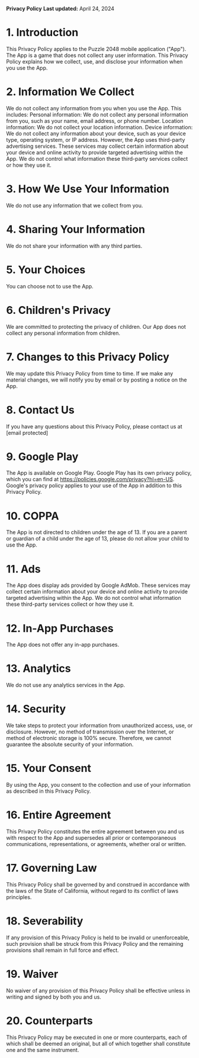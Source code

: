 **Privacy Policy**
**Last updated:** April 24, 2024

# **1\. Introduction**

This Privacy Policy applies to the Puzzle 2048 mobile application ("App"). The App is a game that does not collect any user information. This Privacy Policy explains how we collect, use, and disclose your information when you use the App.

# **2\. Information We Collect**

We do not collect any information from you when you use the App. This includes:
Personal information: We do not collect any personal information from you, such as your name, email address, or phone number.
Location information: We do not collect your location information.
Device information: We do not collect any information about your device, such as your device type, operating system, or IP address.
However, the App uses third-party advertising services. These services may collect certain information about your device and online activity to provide targeted advertising within the App. We do not control what information these third-party services collect or how they use it.
# 3\. How We Use Your Information

We do not use any information that we collect from you.

# 4\. Sharing Your Information

We do not share your information with any third parties.

# 5\. Your Choices

You can choose not to use the App.

# 6\. Children's Privacy

We are committed to protecting the privacy of children. Our App does not collect any personal information from children.

# 7\. Changes to this Privacy Policy

We may update this Privacy Policy from time to time. If we make any material changes, we will notify you by email or by posting a notice on the App.

# 8\. Contact Us

If you have any questions about this Privacy Policy, please contact us at [email protected]

# 9\. Google Play

The App is available on Google Play. Google Play has its own privacy policy, which you can find at https://policies.google.com/privacy?hl=en-US. Google's privacy policy applies to your use of the App in addition to this Privacy Policy.

# 10\. COPPA

The App is not directed to children under the age of 13. If you are a parent or guardian of a child under the age of 13, please do not allow your child to use the App.

# 11\. Ads

The App does display ads provided by Google AdMob.
These services may collect certain information about your device and online activity to provide targeted advertising within the App. We do not control what information these third-party services collect or how they use it.

# 12\. In\-App Purchases

The App does not offer any in-app purchases.

# 13\. Analytics

We do not use any analytics services in the App.

# 14\. Security

We take steps to protect your information from unauthorized access, use, or disclosure. However, no method of transmission over the Internet, or method of electronic storage is 100% secure. Therefore, we cannot guarantee the absolute security of your information.

# 15\. Your Consent

By using the App, you consent to the collection and use of your information as described in this Privacy Policy.

# 16\. Entire Agreement

This Privacy Policy constitutes the entire agreement between you and us with respect to the App and supersedes all prior or contemporaneous communications, representations, or agreements, whether oral or written.

# 17\. Governing Law

This Privacy Policy shall be governed by and construed in accordance with the laws of the State of California, without regard to its conflict of laws principles.

# 18\. Severability

If any provision of this Privacy Policy is held to be invalid or unenforceable, such provision shall be struck from this Privacy Policy and the remaining provisions shall remain in full force and effect.

# 19\. Waiver

No waiver of any provision of this Privacy Policy shall be effective unless in writing and signed by both you and us.

# 20\. Counterparts

This Privacy Policy may be executed in one or more counterparts, each of which shall be deemed an original, but all of which together shall constitute one and the same instrument.
